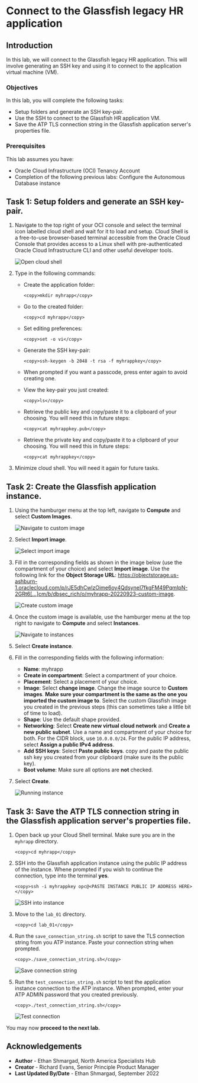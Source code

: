 # Connect to the Glassfish legacy HR application

## Introduction

In this lab, we will connect to the Glassfish legacy HR application. This will involve generating an SSH key and using it to connect to the application virtual machine (VM).

### Objectives

In this lab, you will complete the following tasks:

- Setup folders and generate an SSH key-pair.
- Use the SSH to connect to the Glassfish HR application VM.
- Save the ATP TLS connection string in the Glassfish application server's properties file.

### Prerequisites

This lab assumes you have:
- Oracle Cloud Infrastructure (OCI) Tenancy Account
- Completion of the following previous labs: Configure the Autonomous Database instance

## Task 1: Setup folders and generate an SSH key-pair.

1. Navigate to the top right of your OCI console and select the terminal icon labelled cloud shell and wait for it to load and setup. Cloud Shell is a free-to-use browser-based terminal accessible from the Oracle Cloud Console that provides access to a Linux shell with pre-authenticated Oracle Cloud Infrastructure CLI and other useful developer tools.

    ![Open cloud shell](images/open-cloud-shell.png)

2. Type in the following commands:

    - Create the application folder:

        ```
        <copy>mkdir myhrapp</copy> 
        ```
    - Go to the created folder:

        ```
        <copy>cd myhrapp</copy>
        ```

    - Set editing preferences:

        ```
        <copy>set -o vi</copy>
        ```
    
    - Generate the SSH key-pair:

        ```
        <copy>ssh-keygen -b 2048 -t rsa -f myhrappkey</copy>
        ```
    - When prompted if you want a passcode, press enter again to avoid creating one.

    - View the key-pair you just created:

        ```
        <copy>ls</copy>
        ```
    - Retrieve the public key and copy/paste it to a clipboard of your choosing. You will need this in future steps:

        ```
        <copy>cat myhrappkey.pub</copy>
        ```

    - Retrieve the private key and copy/paste it to a clipboard of your choosing. You will need this in future steps:

        ```
        <copy>cat myhrappkey</copy>
        ```

3. Minimize cloud shell. You will need it again for future tasks.

## Task 2: Create the Glassfish application instance.

1. Using the hamburger menu at the top left, navigate to **Compute** and select **Custom Images**.

    ![Navigate to custom image](images/navigate-custom-image.png)

2. Select **Import image**.

    ![Select import image](images/select-import-image.png)

3. Fill in the corresponding fields as shown in the image below (use the compartment of your choice) and select **Import image**. Use the following link for the **Object Storage URL**: https://objectstorage.us-ashburn-1.oraclecloud.com/p/rJE5dhCwlzOime6oy4QdsyneI7fkgFM49PqmIpN-2GRt6[…]cm/b/dbsec_rich/o/myhrapp-20220923-custom-image.

    ![Create custom image](images/create-custom-image.png)

4. Once the custom image is available, use the hamburger menu at the top right to navigate to **Compute** and select **Instances**.

    ![Navigate to instances](images/navigate-instances.png)

5. Select **Create instance**.

6. Fill in the corresponding fields with the following information:

    - **Name**: myhrapp
    - **Create in compartment**: Select a compartment of your choice.
    - **Placement**: Select a placement of your choice.
    - **Image**: Select **change image**. Change the image source to **Custom images**. **Make sure your compartment is the same as the one you imported the custom image to**. Select the custom Glassfish image you created in the previous steps (this can sometimes take a little bit of time to load).
    - **Shape**: Use the default shape provided.
    - **Networking**: Select **Create new virtual cloud network** and **Create a new public subnet**. Use a name and compartment of your choice for both. For the CIDR block, use `10.0.0.0/24`. For the public IP address, select **Assign a public IPv4 address**.
    - **Add SSH keys**: Select **Paste public keys**. copy and paste the public ssh key you created from your clipboard (make sure its the public key).
    - **Boot volume**: Make sure all options are **not** checked.

7. Select **Create**.

    ![Running instance](images/instance-running.png)

## Task 3: Save the ATP TLS connection string in the Glassfish application server's properties file.

1. Open back up your Cloud Shell terminal. Make sure you are in the `myhrapp` directory.

    ```
    <copy>cd myhrapp</copy>
    ```

2. SSH into the Glassfish application instance using the public IP address of the instance. Whene prompted if you wish to continue the connection, type into the terminal **yes**.

    ```
    <copy>ssh -i myhrappkey opc@<PASTE INSTANCE PUBLIC IP ADDRESS HERE></copy>
    ```

    ![SSH into instance](images/ssh-into-instance.png)

3. Move to the `lab_01` directory.

    ```
    <copy>cd lab_01</copy>
    ```

4. Run the `save_connection_string.sh` script to save the TLS connection string from you ATP instance. Paste your connection string when prompted.

    ```
    <copy>./save_connection_string.sh</copy>
    ```
    
    ![Save connection string](images/save-connection-string.png)

5. Run the `test_connection_string.sh` script to test the application instance connection to the ATP instance. When prompted, enter your ATP ADMIN password that you created previously.

    ```
    <copy>./test_connection_string.sh</copy>
    ```

    ![Test connection](images/test-connection.png)

You may now **proceed to the next lab.**

## Acknowledgements

- **Author** - Ethan Shmargad, North America Specialists Hub
- **Creator** - Richard Evans, Senior Principle Product Manager
- **Last Updated By/Date** - Ethan Shmargad, September 2022